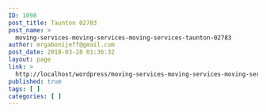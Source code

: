 ```yaml
---
ID: 1098
post_title: Taunton 02783
post_name: >
  moving-services-moving-services-moving-services-taunton-02783
author: mrgabonijeff@gmail.com
post_date: 2018-03-28 01:36:32
layout: page
link: >
  http://localhost/wordpress/moving-services-moving-services-moving-services-taunton-02783/
published: true
tags: [ ]
categories: [ ]
---
```

